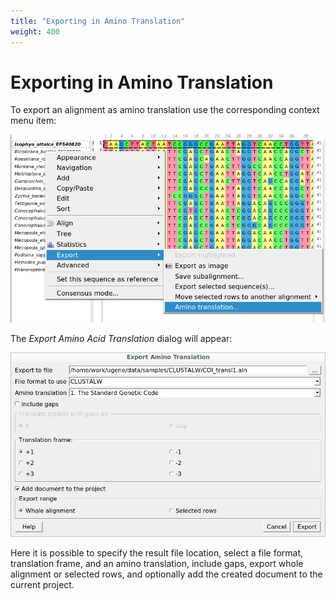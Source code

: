 ```yaml
---
title: "Exporting in Amino Translation"
weight: 400
---
```



# Exporting in Amino Translation

To export an alignment as amino translation use the corresponding context menu item:


![](/images/66814006/66814004.png)

The _Export Amino Acid Translation_ dialog will appear:


![](/images/66814006/66814005.png)

Here it is possible to specify the result file location, select a file format, translation frame, and an amino translation, include gaps, export whole alignment or selected rows, and optionally add the created document to the current project.
